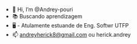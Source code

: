 - 👋 Hi, I’m @Andrey-pouri
- 📚 Buscando aprendizagem 
- 🖥 -  Atulamente estuande de Eng. Softwr UTFP
- 📫  andreyherick8@gmail.com    ou   herick.andrey

<!---
Andrey-pouri/Andrey-pouri is a ✨ special ✨ repository because its `README.md` (this file) appears on your GitHub profile.
You can click the Preview link to take a look at your changes.
--->
